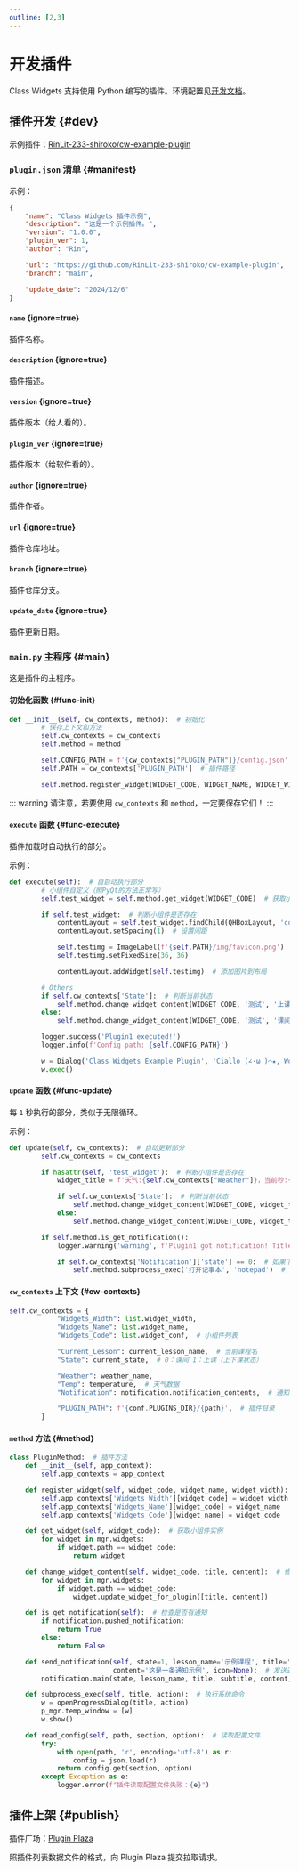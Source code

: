 ```yaml
---
outline: [2,3]
---
```

# 开发插件
Class Widgets 支持使用 Python 编写的插件。环境配置见[开发文档](/dev#env)。
## 插件开发 {#dev}
示例插件：[RinLit-233-shiroko/cw-example-plugin](https://github.com/RinLit-233-shiroko/cw-example-plugin)
### `plugin.json` 清单 {#manifest}
示例：
```json
{
    "name": "Class Widgets 插件示例",
    "description": "这是一个示例插件。",
    "version": "1.0.0",
    "plugin_ver": 1,
    "author": "Rin",

    "url": "https://github.com/RinLit-233-shiroko/cw-example-plugin",
    "branch": "main",

    "update_date": "2024/12/6"
}
```
#### `name` {ignore=true}
插件名称。

#### `description` {ignore=true}
插件描述。

#### `version` {ignore=true}
插件版本（给人看的）。

#### `plugin_ver` {ignore=true}
插件版本（给软件看的）。

#### `author` {ignore=true}
插件作者。

#### `url` {ignore=true}
插件仓库地址。

#### `branch` {ignore=true}
插件仓库分支。

#### `update_date` {ignore=true}
插件更新日期。

### `main.py` 主程序 {#main}
这是插件的主程序。

#### 初始化函数 {#func-init}
```python
def __init__(self, cw_contexts, method):  # 初始化
        # 保存上下文和方法
        self.cw_contexts = cw_contexts
        self.method = method

        self.CONFIG_PATH = f'{cw_contexts["PLUGIN_PATH"]}/config.json'  # 配置文件路径
        self.PATH = cw_contexts['PLUGIN_PATH']  # 插件路径

        self.method.register_widget(WIDGET_CODE, WIDGET_NAME, WIDGET_WIDTH)  # 注册小组件到CW
```
::: warning
请注意，若要使用 `cw_contexts` 和 `method`，一定要保存它们！
:::
#### `execute` 函数 {#func-execute}
插件加载时自动执行的部分。  

示例：
```python
def execute(self):  # 自启动执行部分
        # 小组件自定义（照PyQt的方法正常写）
        self.test_widget = self.method.get_widget(WIDGET_CODE)  # 获取小组件对象

        if self.test_widget:  # 判断小组件是否存在
            contentLayout = self.test_widget.findChild(QHBoxLayout, 'contentLayout')  # 标题布局
            contentLayout.setSpacing(1)  # 设置间距

            self.testimg = ImageLabel(f'{self.PATH}/img/favicon.png')  # 自定义图片
            self.testimg.setFixedSize(36, 36)

            contentLayout.addWidget(self.testimg)  # 添加图片到布局

        # Others
        if self.cw_contexts['State']:  # 判断当前状态
            self.method.change_widget_content(WIDGET_CODE, '测试', '上课状态')
        else:
            self.method.change_widget_content(WIDGET_CODE, '测试', '课间状态')

        logger.success('Plugin1 executed!')
        logger.info(f'Config path: {self.CONFIG_PATH}')

        w = Dialog('Class Widgets Example Plugin', 'Ciallo (∠·ω )⌒★, World!', None)  # Yuzusoft!
        w.exec()
```
#### `update` 函数 {#func-update}
每 `1` 秒执行的部分，类似于无限循环。  

示例：
```python
def update(self, cw_contexts):  # 自动更新部分
        self.cw_contexts = cw_contexts

        if hasattr(self, 'test_widget'):  # 判断小组件是否存在
            widget_title = f'天气:{self.cw_contexts["Weather"]}，当前秒:{datetime.now().second}'  # 标题内容

            if self.cw_contexts['State']:  # 判断当前状态
                self.method.change_widget_content(WIDGET_CODE, widget_title, '上课状态')
            else:
                self.method.change_widget_content(WIDGET_CODE, widget_title, '课间状态')

        if self.method.is_get_notification():
            logger.warning('warning', f'Plugin1 got notification! Title: {self.cw_contexts["Notification"]["title"]}')

            if self.cw_contexts['Notification']['state'] == 0:  # 如果下课
                self.method.subprocess_exec('打开记事本', 'notepad')  # 调用CW方法构建自动化(如果要特定科目的话
```
#### `cw_contexts` 上下文 {#cw-contexts}
```python
self.cw_contexts = {
            "Widgets_Width": list.widget_width,
            "Widgets_Name": list.widget_name,
            "Widgets_Code": list.widget_conf,  # 小组件列表

            "Current_Lesson": current_lesson_name,  # 当前课程名
            "State": current_state,  # 0：课间 1：上课（上下课状态）

            "Weather": weather_name,
            "Temp": temperature,  # 天气数据
            "Notification": notification.notification_contents,  # 通知内容

            "PLUGIN_PATH": f'{conf.PLUGINS_DIR}/{path}',  # 插件目录
        }
```
#### `method` 方法 {#method}

```python
class PluginMethod:  # 插件方法
    def __init__(self, app_context):
        self.app_contexts = app_context

    def register_widget(self, widget_code, widget_name, widget_width):  # 注册小组件
        self.app_contexts['Widgets_Width'][widget_code] = widget_width
        self.app_contexts['Widgets_Name'][widget_code] = widget_name
        self.app_contexts['Widgets_Code'][widget_name] = widget_code

    def get_widget(self, widget_code):  # 获取小组件实例
        for widget in mgr.widgets:
            if widget.path == widget_code:
                return widget

    def change_widget_content(self, widget_code, title, content):  # 修改小组件内容
        for widget in mgr.widgets:
            if widget.path == widget_code:
                widget.update_widget_for_plugin([title, content])

    def is_get_notification(self):  # 检查是否有通知
        if notification.pushed_notification:
            return True
        else:
            return False

    def send_notification(self, state=1, lesson_name='示例课程', title='通知示例', subtitle='副标题',
                          content='这是一条通知示例', icon=None):  # 发送通知
        notification.main(state, lesson_name, title, subtitle, content, icon)

    def subprocess_exec(self, title, action):  # 执行系统命令
        w = openProgressDialog(title, action)
        p_mgr.temp_window = [w]
        w.show()

    def read_config(self, path, section, option):  # 读取配置文件
        try:
            with open(path, 'r', encoding='utf-8') as r:
                config = json.load(r)
            return config.get(section, option)
        except Exception as e:
            logger.error(f"插件读取配置文件失败：{e}")
```
## 插件上架 {#publish}
插件广场：[Plugin Plaza](https://github.com/Class-Widgets/plugin-plaza)

照插件列表数据文件的格式，向 Plugin Plaza 提交拉取请求。